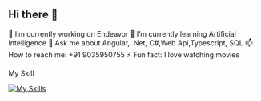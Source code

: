 ## Hi there 👋

🔭 I’m currently working on Endeavor 
🌱 I’m currently learning Artificial Intelligence
💬 Ask me about Angular, .Net, C#,Web Api,Typescript, SQL
📫 How to reach me: +91 9035950755
⚡ Fun fact: I love watching movies

My Skill

[![My Skills](https://skillicons.dev/icons?i=js,html,css,wasm)](https://skillicons.dev)


